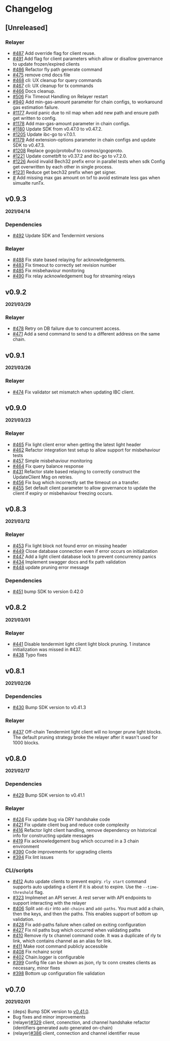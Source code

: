 # Changelog

## [Unreleased]

### Relayer

* [\#487](https://github.com/cosmos/relayer/pull/487) Add override flag for client reuse.
* [\#491](https://github.com/cosmos/relayer/pull/491) Add flag for client parameters which allow or disallow governance to update frozen/expired clients
* [\#486](https://github.com/cosmos/relayer/pull/486) Refactor fly path generate command
* [\#475](https://github.com/cosmos/relayer/pull/475) remove cmd docs file
* [\#468](https://github.com/cosmos/relayer/pull/468) cli: UX cleanup for query commands
* [\#467](https://github.com/cosmos/relayer/pull/467) cli: UX cleanup for tx commands
* [\#466](https://github.com/cosmos/relayer/pull/466) Docs cleanup. 
* [\#506](https://github.com/cosmos/relayer/pull/506) Fix Timeout Handling on Relayer restart
* [\#940](https://github.com/cosmos/relayer/pull/940) Add min-gas-amount parameter for chain configs, to workaround gas estimation failure.
* [\#1177](https://github.com/cosmos/relayer/pull/1177) Avoid panic due to nil map when add new path and ensure path get written to config.
* [\#1178](https://github.com/cosmos/relayer/pull/1178) Add max-gas-amount parameter in chain configs.
* [\#1180](https://github.com/cosmos/relayer/pull/1180) Update SDK from v0.47.0 to v0.47.2.
* [\#1205](https://github.com/cosmos/relayer/pull/1205) Update ibc-go to v7.0.1.
* [\#1179](https://github.com/cosmos/relayer/pull/1179) Add extension-options parameter in chain configs and update SDK to v0.47.3.
* [\#1208](https://github.com/cosmos/relayer/pull/1208) Replace gogo/protobuf to cosmos/gogoproto.
* [\#1221](https://github.com/cosmos/relayer/pull/1221) Update cometbft to v0.37.2 and ibc-go to v7.2.0.
* [\#1226](https://github.com/cosmos/relayer/pull/1226) Avoid invalid Bech32 prefix error in parallel tests when sdk Config get overwritten by each other in single process.
* [\#1231](https://github.com/cosmos/relayer/pull/1231) Reduce get bech32 prefix when get signer.
* [\#](https://github.com/cosmos/relayer/pull/) Add missing max gas amount on txf to avoid estimate less gas when simualte runTx.

## v0.9.3

**2021/04/14**

### Dependencies

* [\#492](https://github.com/cosmos/relayer/pull/492) Update SDK and Tendermint versions

### Relayer

* [\#488](https://github.com/cosmos/relayer/pull/488) Fix state based relaying for acknowledgements.
* [\#483](https://github.com/cosmos/relayer/pull/483) Fix timeout to correctly set revision number
* [\#485](https://github.com/cosmos/relayer/pull/485) Fix misbehaviour monitoring
* [\#490](https://github.com/cosmos/relayer/pull/490) Fix relay acknowledgement bug for streaming relays

## v0.9.2

**2021/03/29**

### Relayer

* [\#478](https://github.com/cosmos/relayer/pull/478) Retry on DB failure due to concurrent access.
* [\#471](https://github.com/cosmos/relayer/pull/471) Add a send command to send to a different address on the same chain.


## v0.9.1

**2021/03/26**

### Relayer

* [\#474](https://github.com/cosmos/relayer/pull/474) Fix validator set mismatch when updating IBC client.


## v0.9.0

**2021/03/23**

### Relayer

* [\#465](https://github.com/cosmos/relayer/pull/465) Fix light client error when getting the latest light header
* [\#462](https://github.com/cosmos/relayer/pull/462) Refactor integration test setup to allow support for misbehaviour tests
* [\#457](https://github.com/cosmos/relayer/pull/457) Simple misbehaviour monitoring
* [\#464](https://github.com/cosmos/relayer/pull/464) Fix query balance response
* [\#431](https://github.com/cosmos/relayer/pull/431) Refactor state based relaying to correctly construct the UpdateClient Msg on retries.
* [\#456](https://github.com/cosmos/relayer/pull/456) Fix bug which incorrectly set the timeout on a transfer.
* [\#455](https://github.com/cosmos/relayer/pull/455) Set default client parameter to allow governance to update the client if expiry or misbehaviour freezing occurs. 

## v0.8.3

**2021/03/12**

### Relayer

* [\#453](https://github.com/cosmos/relayer/pull/453) Fix light block not found error on missing header
* [\#449](https://github.com/cosmos/relayer/pull/449) Close database connection even if error occurs on initialization
* [\#447](https://github.com/cosmos/relayer/pull/447) Add a light client database lock to prevent concurrency panics
* [\#434](https://github.com/cosmos/relayer/pull/434) Implement swagger docs and fix path validation
* [\#448](https://github.com/cosmos/relayer/pull/448) update pruning error message

### Dependencies

* [\#451](https://github.com/cosmos/relayer/pull/451) bump SDK to version 0.42.0


## v0.8.2

**2021/03/01**

### Relayer

* [\#441](https://github.com/cosmos/relayer/pull/441) Disable tendermint light client light block pruning. 1 instance initialization was missed in #437. 
* [\#438](https://github.com/cosmos/relayer/pull/438) Typo fixes

## v0.8.1

**2021/02/26**

### Dependencies

* [\#430](https://github.com/cosmos/relayer/pull/430) Bump SDK version to v0.41.3

### Relayer

* [\#437](https://github.com/cosmos/relayer/pull/437) Off-chain Tendermint light client will no longer prune light blocks. The default pruning strategy broke the relayer after it wasn't used for 1000 blocks. 

## v0.8.0

**2021/02/17**

### Dependencies 

* [\#429](https://github.com/cosmos/relayer/pull/429) Bump SDK version to v0.41.1

### Relayer 

* [\#424](https://github.com/cosmos/relayer/pull/424) Fix update bug via DRY handshake code
* [\#421](https://github.com/cosmos/relayer/pull/421) Fix update client bug and reduce code complexity
* [\#416](https://github.com/cosmos/relayer/pull/416) Refactor light client handling, remove dependency on historical info for constructing update messages
* [\#419](https://github.com/cosmos/relayer/pull/419) Fix acknowledgement bug which occurred in a 3 chain environment
* [\#390](https://github.com/cosmos/relayer/pull/390) Code improvements for upgrading clients
* [\#394](https://github.com/cosmos/relayer/pull/394) Fix lint issues

### CLI/scripts

* [\#412](https://github.com/cosmos/relayer/pull/412) Auto update clients to prevent expiry. `rly start` command supports auto updating a client if it is about to expire. Use the `--time-threshold` flag.
* [\#323](https://github.com/cosmos/relayer/pull/323) Implmenet an API server. A rest server with API endpoints to support interacting with the relayer
* [\#406](https://github.com/cosmos/relayer/pull/406) Split `add-dir` into `add-chains` and `add-paths`. You must add a chain, then the keys, and then the paths. This enables support of bottom up validation.
* [\#428](https://github.com/cosmos/relayer/pull/428) Fix add-paths failure when called on exiting configuration
* [\#427](https://github.com/cosmos/relayer/pull/427) Fix nil paths bug which occurred when validating paths
* [\#410](https://github.com/cosmos/relayer/pull/410) Remove rly tx channel command code. It was a duplicate of rly tx link, which contains channel as an alias for link. 
* [\#411](https://github.com/cosmos/relayer/pull/411) Make root command publicly accessible
* [\#408](https://github.com/cosmos/relayer/pull/408) Fix nchainz script
* [\#402](https://github.com/cosmos/relayer/pull/402) Chain.logger is configurable
* [\#399](https://github.com/cosmos/relayer/pull/399) Config file can be shown as json, rly tx conn creates clients as necessary, minor fixes
* [\#398](https://github.com/cosmos/relayer/pull/398) Bottom up configuration file validation

## v0.7.0

**2021/02/01**

* (deps) Bump SDK version to [v0.41.0](https://github.com/cosmos/cosmos-sdk/releases/tag/v0.41.0).
* Bug fixes and minor improvements
* (relayer)[\#329](https://github.com/cosmos/relayer/issues/329) client, conenction, and channel handshake refactor (identifiers generated auto generated on-chain)
* (relayer)[\#386](https://github.com/cosmos/relayer/pull/386) client, connection and channel identifier reuse
